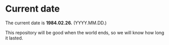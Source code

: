 # Current date

The current date is **1984.02.26.** (YYYY.MM.DD.)

This repository will be good when the world ends, so we will know how long it lasted.